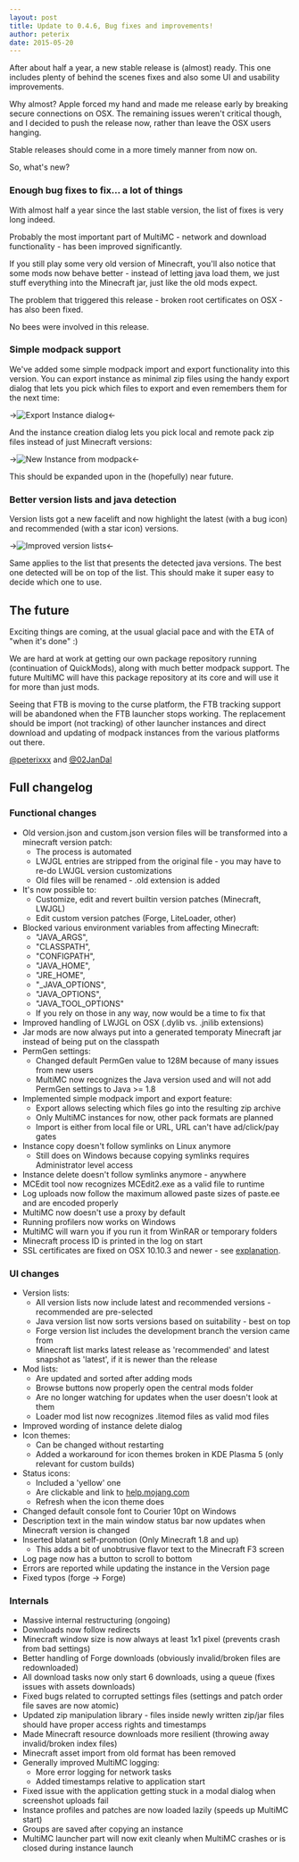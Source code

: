 ```yaml
---
layout: post
title: Update to 0.4.6, Bug fixes and improvements!
author: peterix
date: 2015-05-20
---
```


After about half a year, a new stable release is (almost) ready. This one includes plenty of behind the scenes fixes and also some UI and usability improvements.

Why almost? Apple forced my hand and made me release early by breaking secure connections on OSX. The remaining issues weren't critical though, and I decided to push the release now, rather than leave the OSX users hanging.

Stable releases should come in a more timely manner from now on.

So, what's new?

### Enough bug fixes to fix... a lot of things

With almost half a year since the last stable version, the list of fixes is very long indeed.

Probably the most important part of MultiMC - network and download functionality - has been improved significantly.

If you still play some very old version of Minecraft, you'll also notice that some mods now behave better - instead of letting java load them, we just stuff everything into the Minecraft jar, just like the old mods expect.

The problem that triggered this release - broken root certificates on OSX - has also been fixed.

No bees were involved in this release.

### Simple modpack support

We've added some simple modpack import and export functionality into this version. You can export instance as minimal zip files using the handy export dialog that lets you pick which files to export and even remembers them for the next time:

->![Export Instance dialog](/images/export1.png)<-

And the instance creation dialog lets you pick local and remote pack zip files instead of just Minecraft versions:

->![New Instance from modpack](/images/import1.png)<-

This should be expanded upon in the (hopefully) near future.

### Better version lists and java detection

Version lists got a new facelift and now highlight the latest (with a bug icon) and recommended (with a star icon) versions.

->![Improved version lists](/images/version_lists1.png)<-

Same applies to the list that presents the detected java versions. The best one detected will be on top of the list. This should make it super easy to decide which one to use.

## The future

Exciting things are coming, at the usual glacial pace and with the ETA of "when it's done" :)

We are hard at work at getting our own package repository running (continuation of QuickMods), along with much better modpack support. The future MultiMC will have this package repository at its core and will use it for more than just mods.

Seeing that FTB is moving to the curse platform, the FTB tracking support will be abandoned when the FTB launcher stops working. The replacement should be import (not tracking) of other launcher instances and direct download and updating of modpack instances from the various platforms out there.

[@peterixxx](https://twitter.com/peterixxx) and [@02JanDal](https://twitter.com/02JanDal)

## Full changelog

### Functional changes
- Old version.json and custom.json version files will be transformed into a minecraft version patch:
  - The process is automated
  - LWJGL entries are stripped from the original file - you may have to re-do LWJGL version customizations
  - Old files will be renamed - .old extension is added
- It's now possible to:
  - Customize, edit and revert builtin version patches (Minecraft, LWJGL)
  - Edit custom version patches (Forge, LiteLoader, other)
- Blocked various environment variables from affecting Minecraft:
  - "JAVA_ARGS",
  - "CLASSPATH",
  - "CONFIGPATH",
  - "JAVA_HOME",
  - "JRE_HOME",
  - "_JAVA_OPTIONS",
  - "JAVA_OPTIONS",
  - "JAVA_TOOL_OPTIONS"
  - If you rely on those in any way, now would be a time to fix that
- Improved handling of LWJGL on OSX (.dylib vs. .jnilib extensions)
- Jar mods are now always put into a generated temporaty Minecraft jar instead of being put on the classpath
- PermGen settings:
  - Changed default PermGen value to 128M because of many issues from new users
  - MultiMC now recognizes the Java version used and will not add PermGen settings to Java >= 1.8
- Implemented simple modpack import and export feature:
  - Export allows selecting which files go into the resulting zip archive
  - Only MultiMC instances for now, other pack formats are planned
  - Import is either from local file or URL, URL can't have ad/click/pay gates
- Instance copy doesn't follow symlinks on Linux anymore
  - Still does on Windows because copying symlinks requires Administrator level access
- Instance delete doesn't follow symlinks anymore - anywhere
- MCEdit tool now recognizes MCEdit2.exe as a valid file to runtime
- Log uploads now follow the maximum allowed paste sizes of paste.ee and are encoded properly
- MultiMC now doesn't use a proxy by default
- Running profilers now works on Windows
- MultiMC will warn you if you run it from WinRAR or temporary folders
- Minecraft process ID is printed in the log on start
- SSL certificates are fixed on OSX 10.10.3 and newer - see [explanation](http://www.infoworld.com/article/2911209/mac-os-x/yosemite-10103-breaks-some-applications-and-https-sites.html).

### UI changes
- Version lists:
  - All version lists now include latest and recommended versions - recommended are pre-selected
  - Java version list now sorts versions based on suitability - best on top
  - Forge version list includes the development branch the version came from
  - Minecraft list marks latest release as 'recommended' and latest snapshot as 'latest', if it is newer than the release
- Mod lists:
  - Are updated and sorted after adding mods
  - Browse buttons now properly open the central mods folder
  - Are no longer watching for updates when the user doesn't look at them
  - Loader mod list now recognizes .litemod files as valid mod files
- Improved wording of instance delete dialog
- Icon themes:
  - Can be changed without restarting
  - Added a workaround for icon themes broken in KDE Plasma 5 (only relevant for custom builds)
- Status icons:
  - Included a 'yellow' one
  - Are clickable and link to [help.mojang.com](https://help.mojang.com/)
  - Refresh when the icon theme does
- Changed default console font to Courier 10pt on Windows
- Description text in the main window status bar now updates when Minecraft version is changed
- Inserted blatant self-promotion (Only Minecraft 1.8 and up)
  - This adds a bit of unobtrusive flavor text to the Minecraft F3 screen
- Log page now has a button to scroll to bottom
- Errors are reported while updating the instance in the Version page
- Fixed typos (forge -> Forge)

### Internals
- Massive internal restructuring (ongoing)
- Downloads now follow redirects
- Minecraft window size is now always at least 1x1 pixel (prevents crash from bad settings)
- Better handling of Forge downloads (obviously invalid/broken files are redownloaded)
- All download tasks now only start 6 downloads, using a queue (fixes issues with assets downloads)
- Fixed bugs related to corrupted settings files (settings and patch order file saves are now atomic)
- Updated zip manipulation library - files inside newly written zip/jar files should have proper access rights and timestamps
- Made Minecraft resource downloads more resilient (throwing away invalid/broken index files)
- Minecraft asset import from old format has been removed
- Generally improved MultiMC logging:
  - More error logging for network tasks
  - Added timestamps relative to application start
- Fixed issue with the application getting stuck in a modal dialog when screenshot uploads fail
- Instance profiles and patches are now loaded lazily (speeds up MultiMC start)
- Groups are saved after copying an instance
- MultiMC launcher part will now exit cleanly when MultiMC crashes or is closed during instance launch
